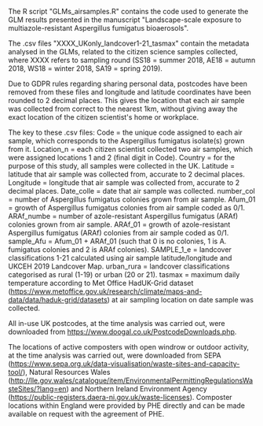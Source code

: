 The R script "GLMs_airsamples.R" contains the code used to generate the GLM results presented in the manuscript "Landscape-scale exposure to multiazole-resistant Aspergillus fumigatus bioaerosols".

The .csv files "XXXX_UKonly_landcover1-21_tasmax" contain the metadata analysed in the GLMs, related to the citizen science samples collected, where XXXX refers to sampling round (SS18 = summer 2018, AE18 = autumn 2018, WS18 = winter 2018, SA19 = spring 2019).

Due to GDPR rules regarding sharing personal data, postcodes have been removed from these files and longitude and latitude coordinates have been rounded to 2 decimal places. This gives the location that each air sample was collected from correct to the nearest 1km, without giving away the exact location of the citizen scientist's home or workplace.

The key to these .csv files:
Code = the unique code assigned to each air sample, which corresponds to the Aspergillus fumigatus isolate(s) grown from it.
Location_n = each citizen scientist collected two air samples, which were assigned locations 1 and 2 (final digit in Code).
Country = for the purpose of this study, all samples were collected in the UK.
Latitude = latitude that air sample was collected from, accurate to 2 decimal places.
Longitude = longitude that air sample was collected from, accurate to 2 decimal places.
Date_colle = date that air sample was collected.
number_col = number of Aspergillus fumigatus colonies grown from air sample.
Afum_01 = growth of Aspergillus fumigatus colonies from air sample coded as 0/1.
ARAf_numbe = number of azole-resistant Aspergillus fumigatus (ARAf) colonies grown from air sample.
ARAf_01 = growth of azole-resistant Aspergillus fumigatus (ARAf) colonies from air sample coded as 0/1.
sample_Afu = Afum_01 + ARAf_01 (such that 0 is no colonies, 1 is A. fumigatus colonies and 2 is ARAf colonies).
SAMPLE_1_e = landcover classifications 1-21 calculated using air sample latitude/longitude and UKCEH 2019 Landcover Map.
urban_rura = landcover classifications categorised as rural (1-19) or urban (20 or 21).
tasmax = maximum daily temperature according to Met Office HadUK-Grid dataset (https://www.metoffice.gov.uk/research/climate/maps-and-data/data/haduk-grid/datasets) at air sampling location on date sample was collected.

All in-use UK postcodes, at the time analysis was carried out, were downloaded from https://www.doogal.co.uk/PostcodeDownloads.php.

The locations of active composters with open windrow or outdoor activity, at the time analysis was carried out, were downloaded from SEPA (https://www.sepa.org.uk/data-visualisation/waste-sites-and-capacity-tool/), Natural Resources Wales (http://lle.gov.wales/catalogue/item/EnvironmentalPermittingRegulationsWasteSites/?lang=en) and Northern Ireland Environment Agency (https://public-registers.daera-ni.gov.uk/waste-licenses). Composter locations within England were provided by PHE directly and can be made available on request with the agreement of PHE.
